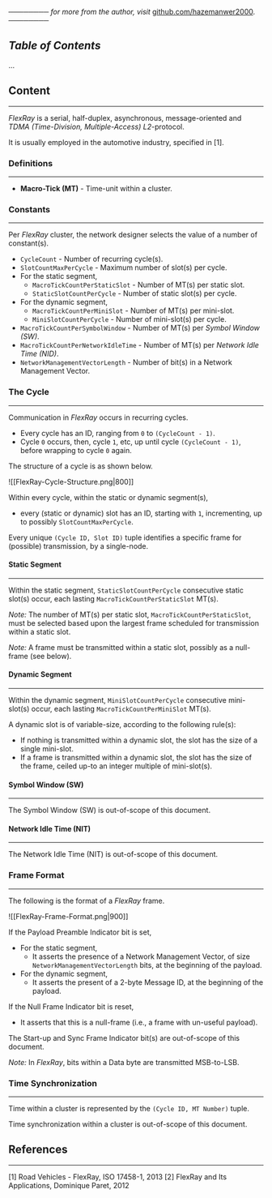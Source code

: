 ──────── *for more from the author, visit* [github.com/hazemanwer2000](https://github.com/hazemanwer2000). ────────
## *Table of Contents*
...
## Content
---
*FlexRay* is a serial, half-duplex, asynchronous, message-oriented and *TDMA (Time-Division, Multiple-Access)* *L2*-protocol.

It is usually employed in the automotive industry, specified in [1].
### Definitions
---
- **Macro-Tick (MT)** - Time-unit within a cluster.
### Constants
---
Per *FlexRay* cluster, the network designer selects the value of a number of constant(s).

* `CycleCount` - Number of recurring cycle(s).
* `SlotCountMaxPerCycle` - Maximum number of slot(s) per cycle.
* For the static segment,
	* `MacroTickCountPerStaticSlot` - Number of MT(s) per static slot.
	* `StaticSlotCountPerCycle` - Number of static slot(s) per cycle.
* For the dynamic segment,
	* `MacroTickCountPerMiniSlot` - Number of MT(s) per mini-slot.
	* `MiniSlotCountPerCycle` - Number of mini-slot(s) per cycle.
* `MacroTickCountPerSymbolWindow` - Number of MT(s) per *Symbol Window (SW)*.
* `MacroTickCountPerNetworkIdleTime` - Number of MT(s) per *Network Idle Time (NID)*.
* `NetworkManagementVectorLength` - Number of bit(s) in a Network Management Vector.
### The Cycle
---
Communication in *FlexRay* occurs in recurring cycles.
* Every cycle has an ID, ranging from `0` to `(CycleCount - 1)`.
* Cycle `0` occurs, then, cycle `1`, etc, up until cycle `(CycleCount - 1)`, before wrapping to cycle `0` again.

The structure of a cycle is as shown below.

![[FlexRay-Cycle-Structure.png|800]]

Within every cycle, within the static or dynamic segment(s),
* every (static or dynamic) slot has an ID, starting with `1`, incrementing, up to possibly `SlotCountMaxPerCycle`.

Every unique `(Cycle ID, Slot ID)` tuple identifies a specific frame for (possible) transmission, by a single-node.
#### Static Segment
---
Within the static segment, `StaticSlotCountPerCycle` consecutive static slot(s) occur, each lasting `MacroTickCountPerStaticSlot` MT(s).

*Note:* The number of MT(s) per static slot, `MacroTickCountPerStaticSlot`, must be selected based upon the largest frame scheduled for transmission within a static slot.

*Note:* A frame must be transmitted within a static slot, possibly as a null-frame (see below).
#### Dynamic Segment
---
Within the dynamic segment, `MiniSlotCountPerCycle` consecutive mini-slot(s) occur, each lasting `MacroTickCountPerMiniSlot` MT(s).

A dynamic slot is of variable-size, according to the following rule(s):
* If nothing is transmitted within a dynamic slot, the slot has the size of a single mini-slot.
* If a frame is transmitted within a dynamic slot, the slot has the size of the frame, ceiled up-to an integer multiple of mini-slot(s).
#### Symbol Window (SW)
---
The Symbol Window (SW) is out-of-scope of this document.
#### Network Idle Time (NIT)
---
The Network Idle Time (NIT) is out-of-scope of this document.
### Frame Format
---
The following is the format of a *FlexRay* frame.

![[FlexRay-Frame-Format.png|900]]

If the Payload Preamble Indicator bit is set,
* For the static segment,
	* It asserts the presence of a Network Management Vector, of size `NetworkManagementVectorLength` bits, at the beginning of the payload.
* For the dynamic segment,
	* It asserts the present of a 2-byte Message ID, at the beginning of the payload.

If the Null Frame Indicator bit is reset,
* It asserts that this is a null-frame (i.e., a frame with un-useful payload).

The Start-up and Sync Frame Indicator bit(s) are out-of-scope of this document.

*Note:* In *FlexRay*, bits within a Data byte are transmitted MSB-to-LSB.
### Time Synchronization
---
Time within a cluster is represented by the `(Cycle ID, MT Number)` tuple.

Time synchronization within a cluster is out-of-scope of this document.
## References
---
[1] Road Vehicles - FlexRay, ISO 17458-1, 2013
[2] FlexRay and Its Applications, Dominique Paret, 2012